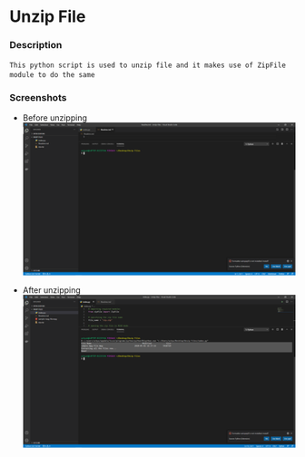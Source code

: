# Unzip File

### Description

`This python script is used to unzip file and it makes use of ZipFile module to do the same`

### Screenshots

- Before unzipping
  <img src="./src/before.png">

- After unzipping
  <img src="./src/after.png">
